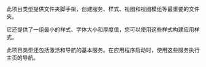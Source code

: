 ﻿此项目类型提供文件夹脚手架，创建服务、样式、视图和视图模组等最重要的文件夹。

它还提供了一组最小的样式、字体大小和厚度值，您可以使用这些样式构建应用样式。

此项目类型还包括激活和导航的基本服务。在应用程序启动时，使用这些服务执行主页的导航。